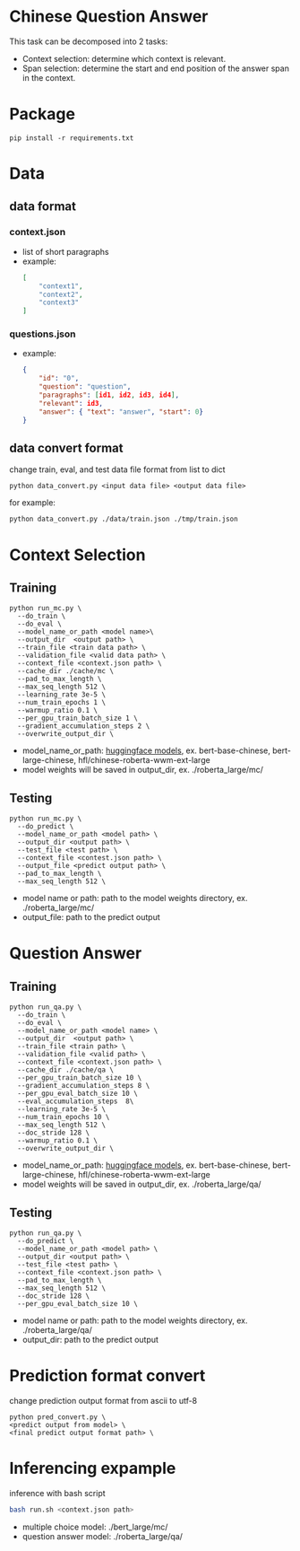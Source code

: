 # Chinese Question Answer
This task can be decomposed into 2 tasks:
- Context selection: determine which context is relevant.
- Span selection: determine the start and end position of the answer span in the context.

# Package
```
pip install -r requirements.txt
```

# Data
## data format
### context.json
- list of short paragraphs
- example:
    ```json
    [
        "context1",
        "context2",
        "context3"
    ]
    ```
### questions.json
- example:
    ```json
    {
        "id": "0",
        "question": "question",
        "paragraphs": [id1, id2, id3, id4],
        "relevant": id3,
        "answer": { "text": "answer", "start": 0}
    }
    ```

## data convert format
change train, eval, and test data file format from list to dict
```
python data_convert.py <input data file> <output data file>
```
for example:
```
python data_convert.py ./data/train.json ./tmp/train.json
```

# Context Selection
## Training
```
python run_mc.py \
  --do_train \
  --do_eval \
  --model_name_or_path <model name>\
  --output_dir  <output path> \
  --train_file <train data path> \
  --validation_file <valid data path> \
  --context_file <context.json path> \
  --cache_dir ./cache/mc \
  --pad_to_max_length \
  --max_seq_length 512 \
  --learning_rate 3e-5 \
  --num_train_epochs 1 \
  --warmup_ratio 0.1 \
  --per_gpu_train_batch_size 1 \
  --gradient_accumulation_steps 2 \
  --overwrite_output_dir \
```
- model_name_or_path: [huggingface models](https://huggingface.co/models), ex. bert-base-chinese, bert-large-chinese, hfl/chinese-roberta-wwm-ext-large
- model weights will be saved in output_dir, ex. ./roberta_large/mc/

## Testing
```
python run_mc.py \
  --do_predict \
  --model_name_or_path <model path> \
  --output_dir <output path> \
  --test_file <test path> \
  --context_file <contest.json path> \
  --output_file <predict output path> \
  --pad_to_max_length \
  --max_seq_length 512 \
```
- model name or path: path to the model weights directory, ex. ./roberta_large/mc/
- output_file: path to the predict output 

# Question Answer
## Training
```
python run_qa.py \
  --do_train \
  --do_eval \
  --model_name_or_path <model name> \
  --output_dir  <output path> \
  --train_file <train path> \
  --validation_file <valid path> \
  --context_file <context.json path> \
  --cache_dir ./cache/qa \
  --per_gpu_train_batch_size 10 \
  --gradient_accumulation_steps 8 \
  --per_gpu_eval_batch_size 10 \
  --eval_accumulation_steps  8\
  --learning_rate 3e-5 \
  --num_train_epochs 10 \
  --max_seq_length 512 \
  --doc_stride 128 \
  --warmup_ratio 0.1 \
  --overwrite_output_dir \
```
- model_name_or_path: [huggingface models](https://huggingface.co/models), ex. bert-base-chinese, bert-large-chinese, hfl/chinese-roberta-wwm-ext-large
- model weights will be saved in output_dir, ex. ./roberta_large/qa/

## Testing
```
python run_qa.py \
  --do_predict \
  --model_name_or_path <model path> \
  --output_dir <output path> \
  --test_file <test path> \
  --context_file <context.json path> \
  --pad_to_max_length \
  --max_seq_length 512 \
  --doc_stride 128 \
  --per_gpu_eval_batch_size 10 \
```
- model name or path: path to the model weights directory, ex. ./roberta_large/qa/
- output_dir: path to the predict output

# Prediction format convert
change prediction output format from ascii to utf-8
```
python pred_convert.py \
<predict output from model> \
<final predict output format path> \
```

# Inferencing expample
inference with bash script
```bash
bash run.sh <context.json path>
```
- multiple choice model: ./bert_large/mc/
- question answer model: ./roberta_large/qa/